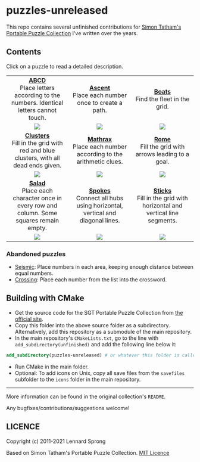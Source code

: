 puzzles-unreleased
==================

This repo contains several unfinished contributions for [Simon Tatham's Portable Puzzle Collection](https://www.chiark.greenend.org.uk/~sgtatham/puzzles/) I've written over the years.

## Contents

Click on a puzzle to read a detailed description.

<table>
<tr>
<td align="center" width="236"><b><a href="https://github.com/x-sheep/puzzles-unreleased/blob/master/docs/abcd.md">ABCD</a></b><br/>Place letters according to the numbers. Identical letters cannot touch.</td>
<td align="center" width="236"><b><a href="https://github.com/x-sheep/puzzles-unreleased/blob/master/docs/ascent.md">Ascent</a></b><br/>Place each number once to create a path.</td>
<td align="center" width="236"><b><a href="https://github.com/x-sheep/puzzles-unreleased/blob/master/docs/boats.md">Boats</a></b><br/>Find the fleet in the grid.</td>
</tr>
<tr>
<td align="center" width="236"><a href="https://github.com/x-sheep/puzzles-unreleased/blob/master/docs/abcd.md"><img src="https://raw.githubusercontent.com/x-sheep/puzzles-unreleased/master/docs/img/abcd.png"></a></td>
<td align="center" width="236"><a href="https://github.com/x-sheep/puzzles-unreleased/blob/master/docs/ascent.md"><img src="https://raw.githubusercontent.com/x-sheep/puzzles-unreleased/master/docs/img/ascent.png"></a></td>
<td align="center" width="236"><a href="https://github.com/x-sheep/puzzles-unreleased/blob/master/docs/boats.md"><img src="https://raw.githubusercontent.com/x-sheep/puzzles-unreleased/master/docs/img/boats.png"></a></td>
</tr>
<tr>
<td align="center" width="236"><b><a href="https://github.com/x-sheep/puzzles-unreleased/blob/master/docs/clusters.md">Clusters</a></b><br/>Fill in the grid with red and blue clusters, with all dead ends given.</td>
<td align="center" width="236"><b><a href="https://github.com/x-sheep/puzzles-unreleased/blob/master/docs/mathrax.md">Mathrax</a></b><br/>Place each number according to the arithmetic clues.</td>
<td align="center" width="236"><b><a href="https://github.com/x-sheep/puzzles-unreleased/blob/master/docs/rome.md">Rome</a></b><br/>Fill the grid with arrows leading to a goal.</td>
</tr>
<tr>
<td align="center" width="236"><a href="https://github.com/x-sheep/puzzles-unreleased/blob/master/docs/clusters.md"><img src="https://raw.githubusercontent.com/x-sheep/puzzles-unreleased/master/docs/img/clusters.png"></a></td>
<td align="center" width="236"><a href="https://github.com/x-sheep/puzzles-unreleased/blob/master/docs/mathrax.md"><img src="https://raw.githubusercontent.com/x-sheep/puzzles-unreleased/master/docs/img/mathrax.png"></a></td>
<td align="center" width="236"><a href="https://github.com/x-sheep/puzzles-unreleased/blob/master/docs/rome.md"><img src="https://raw.githubusercontent.com/x-sheep/puzzles-unreleased/master/docs/img/rome.png"></a></td>
</tr>
<tr>
<td align="center" width="236"><b><a href="https://github.com/x-sheep/puzzles-unreleased/blob/master/docs/salad.md">Salad</a></b><br/>Place each character once in every row and column. Some squares remain empty.</td>
<td align="center" width="236"><b><a href="https://github.com/x-sheep/puzzles-unreleased/blob/master/docs/spokes.md">Spokes</a></b><br/>Connect all hubs using horizontal, vertical and diagonal lines.</td>
<td align="center" width="236"><b><a href="https://github.com/x-sheep/puzzles-unreleased/blob/master/docs/sticks.md">Sticks</a></b><br/>Fill in the grid with horizontal and vertical line segments.</td>
</tr>
<tr>
<td align="center" width="236"><a href="https://github.com/x-sheep/puzzles-unreleased/blob/master/docs/salad.md"><img src="https://raw.githubusercontent.com/x-sheep/puzzles-unreleased/master/docs/img/salad.png"></a></td>
<td align="center" width="236"><a href="https://github.com/x-sheep/puzzles-unreleased/blob/master/docs/spokes.md"><img src="https://raw.githubusercontent.com/x-sheep/puzzles-unreleased/master/docs/img/spokes.png"></a></td>
<td align="center" width="236"><a href="https://github.com/x-sheep/puzzles-unreleased/blob/master/docs/sticks.md"><img src="https://raw.githubusercontent.com/x-sheep/puzzles-unreleased/master/docs/img/sticks.png"></a></td>
</tr>
</table>

### Abandoned puzzles

* [Seismic](https://github.com/x-sheep/puzzles-unreleased/blob/master/docs/seismic.md): Place numbers in each area, keeping enough distance between equal numbers.
* [Crossing](https://github.com/x-sheep/puzzles-unreleased/blob/master/docs/crossing.md): Place each number from the list into the crossword.

## Building with CMake

* Get the source code for the SGT Portable Puzzle Collection from [the official site](https://www.chiark.greenend.org.uk/~sgtatham/puzzles/).
* Copy this folder into the above source folder as a subdirectory. Alternatively, add this repository as a submodule of the main repository.
* In the main repository's `CMakeLists.txt`, go to the line with `add_subdirectory(unfinished)` and add the following line below it:
```cmake
add_subdirectory(puzzles-unreleased) # or whatever this folder is called
```
* Run CMake in the main folder.
* Optional: To add icons on Unix, copy all save files from the `savefiles` subfolder to the `icons` folder in the main repository. 

---

More information can be found in the original collection's `README`.

Any bugfixes/contributions/suggestions welcome!

## LICENCE

Copyright (c) 2011-2021 Lennard Sprong

Based on Simon Tatham's Portable Puzzle Collection. [MIT Licence](./LICENCE)
